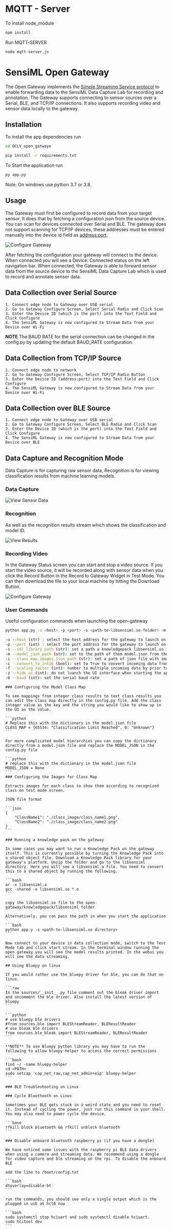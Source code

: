 # MQTT - Server
To install node_module

```bash
npm install 
```

Run MQTT-SERVER
```bash
node mqtt-server.js
```
# SensiML Open Gateway

The Open Gateway implements the [Simple Streaming Service protocol](https://sensiml.com/documentation/simple-streaming-specification/introduction.html) to enable forwarding data to the SensiML Data Capture Lab for recording and annotation. The Gateway supports connecting to sensor sources over a Serial, BLE, and TCP/IP connections. It also supports recording video and sensor data locally to the gateway.

## Installation

To install the app dependencies run

```bash
cd DCLV_open_gatwaye

pip install -r requirements.txt
```

To Start the application run

```bash
py app.py
```

Note: On windows use python 3.7 or 3.8.

## Usage

The Gateway must first be configured to record data from your target sensor. It does that by fetching a configuration json from the source device. You can scan for devices connected over Serial and BLE. The gateway does not support scanning for TCP/IP devices, these addresses must be entered manually into the device id field as <address:port>.

![Configure Gateway](img/configure.png)

After fetching the configuration your gateway will connect to the device. When connected you will see a Device: Connected status on the left navigation bar. When connected, the Gateway is able to forward sensor data from the source device to the SensiML Data Capture Lab which is used to record and annotate sensor data.

## Data Collection over Serial Source

    1. Connect edge node to Gateway over USB serial
    2. Go to Gateway Configure Screen, Select Serial Radio and Click Scan
    3. Enter the Device ID (which is the port) into the Text Field and Click Configure
    4. The SensiML Gateway is now configured to Stream Data from your Device over Wi-Fi

**NOTE** The BAUD RATE for the serial connection can be changed in the config.py by updating the default BAUD_RATE configuration.

## Data Collection from TCP/IP Source

    1. Connect edge node to network
    2. Go to Gateway Configure Screen, Select TCP/IP Radio Button
    3. Enter the Device ID (address:port) into the Text Field and Click Configure
    4. The SensiML Gateway is now configured to Stream Data from your Device over Wi-Fi

## Data Collection over BLE Source

    1. Connect edge node to Gateway over USB serial
    2. Go to Gateway Configure Screen, Select BLE Radio and Click Scan
    3. Enter the Device ID (which is the port) into the Text Field and Click Configure
    4. The SensiML Gateway is now configured to Stream Data from your Device over BLE

## Data Capture and Recognition Mode

Data Capture is for capturing raw sensor data, Recognition is for viewing classification results from machine learning models.

### Data Capture

![View Sensor Data](img/stream.png)

### Recognition

As well as the recognition results stream which shows the classification and model ID.

![View Results](img/results.png)

### Recording Video

In the Gateway Status screen you can start and stop a video source. If you start the video source, it will be recorded along with sensor data when you click the Record Button in the Record to Gateway Widget in Test Mode. You can then download the file to your local machine by hitting the Download Button.

![Configure Gateway](img/status.png)

### User Commands

Useful configuration commands when launching the open-gateway

```bash
python app.py -u <host> -p <port> -s <path-to-libsensiml.so-folder> -m <path-to-model-json-file> -i  <classmap-images-json-file>

-u --host (str) : select the host address for the gateway to launch on
-p --port (int) : select the port address for the gateway to launch on
-s --sml_library_path (str): set a path a knowledgepack libsensiml.so in order to run the model against the live streaming gateway data
-m --model_json_path (str): set to the path of them model.json from the knowledgepack and this will use the class_map described in the model json file
-i --class_map_images_json_path (str): set a path of json file with images for the class_map, the recognition mode will use them to represent events result
-c --convert_to_int16 (bool): set to True to convert incoming data from float to int16 values
-f --scaling_factor (int): number to multiple incoming data by prior to converting to int16 from float
-z --hide_ui (int): do not luanch the UI interface when starting the application
-b --baud (int): set the serial baud rate

```

    ### Configuring the Model Class Map

    To see mappings from integer class results to text class results you can edit the class map directly in the config.py file. Add the class integer value as the key and the string you would like to show up in the UI as the value.

    ```python
    # Replace this with the dictionary in the model.json file
    CLASS_MAP = {65534: "Classification Limit Reached", 0: "Unknown"}
    ```

    For more complicated model hierarchies you can copy the dictionary directly from a model.json file and replace the MODEL_JSON in the config.py file

    ```python
    # replace this with the dictionary in the model.json file
    MODEL_JSON = None
    ```
    ### Configuring the Images for Class Map

    Extracts images for each class to show them according to recognized class on test mode screen.

    JSON file format

    ```json
    {
        "ClassName1": "./class_image/class_name1.png",
        "ClassName2": "./class_image/class_name2.png"
    }
    ```

    ### Running a knowledge pack on the gateway

    In some cases you may want to run a Knowledge Pack on the gateway itself. This is currently possible by turning the Knowledge Pack into a shared object file. Download a Knowledge Pack library for your gateway's platform. Unzip the folder and go to the libsensiml directory. Here you will see a libsensiml.a file. You need to convert this to a shared object by running the following.

    ```bash
    ar -x libsensiml.a
    gcc -shared -o libsensiml.so *.o
    ```

    copy the libsensiml.so file to the open-gateway/knowledgepack/libsensiml folder

    Alternatively, you can pass the path in when you start the application

    ```bash
    python app.y -s <path-to-libsensiml.so directory>
    ```

    Now connect to your device in data collection mode, switch to the Test Mode tab and click start stream. In the terminal window running the open gateway you will see the model results printed. In the webui you will see the data streaming.

    ## Using Bluepy on linux

    If you would rather use the bluepy driver for ble, you can do that on linux.

    ```raw
    In the sources/__init__.py file comment out the bleak driver import and uncomment the ble driver. Also install the latest version of bluepy
    ```

    ```python
    # use bluepy ble drivers
    #from sources.ble import BLEStreamReader, BLEResultReader
    # use bleak ble drivers
    from sources.ble_bleak import BLEStreamReader, BLEResultReader
    ```

    **NOTE** To use Bluepy python library you may have to run the following to allow bluepy-helper to access the correct permissions

    ```bash
    find ~/ -name bluepy-helper
    cd <PATH>
    sudo setcap 'cap_net_raw,cap_net_admin+eip' bluepy-helper
    ```

    ### BLE Troubleshooting on Linux

    ### Cycle Bloothooth on Linux

    Sometimes your BLE gets stuck in a weird state and you need to reset it. Instead of cycling the power, just run this command in your shell. You may also need to power cycle the device.

    ```base
    rfkill block bluetooth && rfkill unblock bluetooth
    ```

    ### Disable onboard bluetooth raspberry pi (if you have a dongle)

    We have noticed some issues with the raspberry pi BLE data drivers when using a camera and streaming data. We recommend using a dongle for video capture and ble streaming on the rpi. To disable the onboard BLE

    add the line to /boot/config.txt

    ```bash
    dtoverlay=disable-bt
    ```

    run the commands, you should see only a single output which is the plugged in usb at hcl0 now

    ```bash
    sudo systemctl stop hciuart and sudo systemctl disable hciuart.
    sudo hcitool dev
    ```
